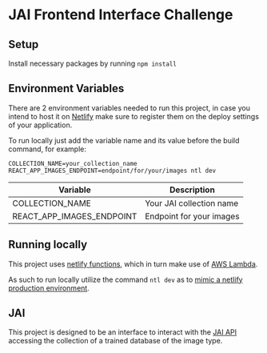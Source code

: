 # JAI Frontend Interface Challenge

## Setup

Install necessary packages by running `npm install`

## Environment Variables

There are 2 environment variables needed to run this project, in case you intend to host it on [Netlify](https://docs.netlify.com/) make sure to register them on the deploy settings of your application.

To run locally just add the variable name and its value before the build command, for example:

```
COLLECTION_NAME=your_collection_name REACT_APP_IMAGES_ENDPOINT=endpoint/for/your/images ntl dev
```

| Variable                  | Description              |
| ------------------------- | ------------------------ |
| COLLECTION_NAME           | Your JAI collection name |
| REACT_APP_IMAGES_ENDPOINT | Endpoint for your images  |

## Running locally

This project uses [netlify functions](https://www.netlify.com/products/functions/), which in turn make use of [AWS Lambda](https://aws.amazon.com/lambda/?nc1=h_ls).

As such to run locally utilize the command `ntl dev` as to [mimic a netlify production environment](https://docs.netlify.com/cli/get-started/).

## JAI

This project is designed to be an interface to interact with the [JAI API](https://getjai.com/) accessing the collection of a trained database of the image type.
